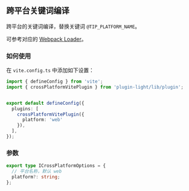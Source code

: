 ## 跨平台关键词编译

跨平台的关键词编译，替换关键词 `@TIP_PLATFORM_NAME`。

可参考对应的 [Webpack Loader](../loader/cross-platform.html)。


### 如何使用

在 `vite.config.ts` 中添加如下设置：


```ts
import { defineConfig } from 'vite';
import { crossPlatformVitePlugin } from 'plugin-light/lib/plugin';


export default defineConfig({
  plugins: [
    crossPlatformVitePlugin({
      platform: 'web'
    }),
  ],
});
```


### 参数

```ts
export type ICrossPlatformOptions = {
  // 平台名称，默认 web
  platform?: string;
};
```
